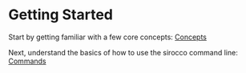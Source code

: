 # Getting Started

Start by getting familiar with a few core concepts: [Concepts](./concepts.md)

Next, understand the basics of how to use the sirocco command line: [Commands](./commands.md)
